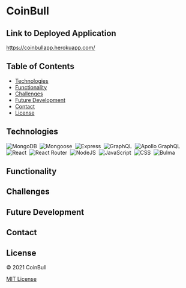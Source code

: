 # CoinBull

## Link to Deployed Application

https://coinbullapp.herokuapp.com/

## Table of Contents

- [Technologies](#technologies)
- [Functionality](#functionality)
- [Challenges](#challenges)
- [Future Development](#future-development)
- [Contact](#contact)
- [License](#license)

## Technologies

![MongoDB](https://img.shields.io/badge/MongoDB-4EA94B?style=for-the-badge&logo=mongodb&logoColor=white)&nbsp;
![Mongoose](https://img.shields.io/badge/mongoose-800E00?style=for-the-badge&logo=mongoose&logoColor=white)&nbsp;
![Express](https://img.shields.io/badge/Express.js-000000?style=for-the-badge&logo=express&logoColor=white)&nbsp;
![GraphQL](https://img.shields.io/badge/GraphQl-E10098?style=for-the-badge&logo=graphql&logoColor=white)&nbsp;
![Apollo GraphQL](https://img.shields.io/badge/Apollo%20GraphQL-311C87?&style=for-the-badge&logo=Apollo%20GraphQL&logoColor=white)&nbsp;
![React](https://img.shields.io/badge/React-20232A?style=for-the-badge&logo=react&logoColor=61DAFB)&nbsp;
![React Router](https://img.shields.io/badge/React_Router-CA4245?style=for-the-badge&logo=react-router&logoColor=white)&nbsp;
![NodeJS](https://img.shields.io/badge/node.js-6DA55F?style=for-the-badge&logo=node.js&logoColor=white)&nbsp;
![JavaScript](https://img.shields.io/badge/javascript-%23323330.svg?style=for-the-badge&logo=javascript&logoColor=%23F7DF1E)&nbsp;
![CSS](https://img.shields.io/badge/CSS3-1572B6?style=for-the-badge&logo=css3&logoColor=white)&nbsp;
![Bulma](https://img.shields.io/badge/Bulma-00D1B2?style=for-the-badge&logo=bulma&logoColor=white)&nbsp;

## Functionality

<!-- TODO: Add screenshots/GIFs of functionality as available -->

## Challenges

<!-- TODO: Add challenges as they arise -->

## Future Development

<!-- TODO: Add ideas for future development as they arise -->

## Contact

<!-- TODO: Add contact information for full team -->

## License

&copy; 2021 CoinBull

[MIT License](https://opensource.org/licenses/MIT)
